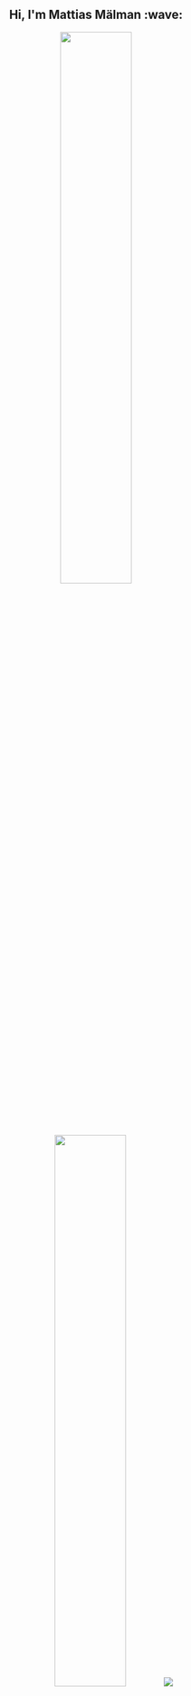 <!-- Header -->
<h2 align="center">
  Hi, I'm Mattias Mälman :wave:
</h2>

<!-- Stats -->
<p align="center">
  <img height="50%" width="auto" src ="https://github-readme-stats.vercel.app/api?username=MattiasMalman&show_icons=true&count_private=true&theme=github_dark&hide_border=true&hide=issues,contribs&bg_color=00000000">
  <img height="50%" width="auto" src ="https://github-readme-stats.vercel.app/api/top-langs/?username=MattiasMalman&layout=compact&hide_border=true&theme=github_dark&bg_color=00000000&langs_count=6">
  <img src ="https://github-readme-streak-stats.herokuapp.com?user=MattiasMalman&theme=github_dark&hide_border=true&background=FFFFFF00">
</p>
